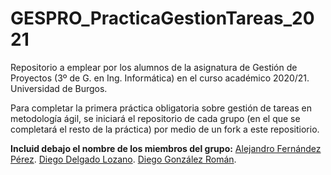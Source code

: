 # GESPRO_PracticaGestionTareas_2021
Repositorio a emplear por los alumnos de la asignatura de Gestión de Proyectos (3º de G. en Ing. Informática) en el curso académico 2020/21. Universidad de Burgos.

Para completar la primera práctica obligatoria sobre gestión de tareas en metodología ágil, se iniciará el repositorio de cada grupo (en el que se completará el resto de la práctica) por medio de un fork a este repositiorio.

**Incluid debajo el nombre de los miembros del grupo:**
[Alejandro Fernández Pérez](https://github.com/afp1002).
[Diego Delgado Lozano](https://github.com/ddl1001).
[Diego González Román](https://github.com/dgr1003).
